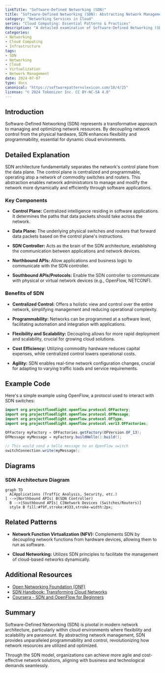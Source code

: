 ```yaml
---
linkTitle: "Software-Defined Networking (SDN)"
title: "Software-Defined Networking (SDN): Abstracting Network Management for Programmability and Flexibility"
category: "Networking Services in Cloud"
series: "Cloud Computing: Essential Patterns & Practices"
description: "A detailed examination of Software-Defined Networking (SDN), which empowers network management through abstraction, programmability, and flexibility, offering greater control and efficiency in cloud environments."
categories:
- Networking
- Cloud Computing
- Infrastructure
tags:
- SDN
- Networking
- Cloud
- Virtualization
- Network Management
date: 2024-07-07
type: docs
canonical: "https://softwarepatternslexicon.com/18/4/25"
license: "© 2024 Tokenizer Inc. CC BY-NC-SA 4.0"
---
```


## Introduction

Software-Defined Networking (SDN) represents a transformative approach to managing and optimizing network resources. By decoupling network control from the physical hardware, SDN enhances flexibility and programmability, essential for dynamic cloud environments.

## Detailed Explanation

SDN architecture fundamentally separates the network's control plane from the data plane. The control plane is centralized and programmable, operating atop a network of commodity switches and routers. This abstraction enables network administrators to manage and modify the network more dynamically and efficiently through software applications.

### Key Components

- **Control Plane:** Centralized intelligence residing in software applications. It determines the paths that data packets should take across the network.
  
- **Data Plane:** The underlying physical switches and routers that forward data packets based on the control plane's instructions.

- **SDN Controller:** Acts as the brain of the SDN architecture, establishing the communication between applications and network devices.

- **Northbound APIs:** Allow applications and business logic to communicate with the SDN controller.

- **Southbound APIs/Protocols:** Enable the SDN controller to communicate with physical or virtual network devices (e.g., OpenFlow, NETCONF).

### Benefits of SDN

- **Centralized Control:** Offers a holistic view and control over the entire network, simplifying management and reducing operational complexity.

- **Programmability:** Networks can be programmed at a software level, facilitating automation and integration with applications.

- **Flexibility and Scalability:** Decoupling allows for more rapid deployment and scalability, crucial for growing cloud solutions.

- **Cost Efficiency:** Utilizing commodity hardware reduces capital expenses, while centralized control lowers operational costs.

- **Agility:** SDN enables real-time network configuration changes, crucial for adapting to varying traffic loads and service requirements.

## Example Code

Here's a simple example using OpenFlow, a protocol used to interact with SDN switches:

```java
import org.projectfloodlight.openflow.protocol.OFFactory;
import org.projectfloodlight.openflow.protocol.OFMessage;
import org.projectfloodlight.openflow.protocol.OFType;
import org.projectfloodlight.openflow.protocol.ver13.OFFactories;

OFFactory myFactory = OFFactories.getFactory(OFVersion.OF_13);
OFMessage myMessage = myFactory.buildHello().build();

// This would send a hello message to an OpenFlow switch
switchConnection.write(myMessage);
```

## Diagrams

### SDN Architecture Diagram

```mermaid
graph TD
  A[Applications (Traffic Analysis, Security, etc.)
] -->|Northbound APIs| B(SDN Controller) 
  B -->|Southbound APIs| C[Network Devices (Switches/Routers)]
  style B fill:#f9f,stroke:#333,stroke-width:2px;
```

## Related Patterns

- **Network Function Virtualization (NFV):** Complements SDN by decoupling network functions from hardware devices, allowing them to run as software.
  
- **Cloud Networking:** Utilizes SDN principles to facilitate the management of cloud-based networks dynamically.

## Additional Resources

- [Open Networking Foundation (ONF)](https://www.opennetworking.org)
- [SDN Handbook: Transforming Cloud Networks](https://resources.example.com/sdn-handbook)
- [Coursera - SDN and OpenFlow for Beginners](https://www.coursera.org/specializations/sdn)

## Summary

Software-Defined Networking (SDN) is pivotal in modern network architecture, particularly within cloud environments where flexibility and scalability are paramount. By abstracting network management, SDN provides unparalleled programmability and control, revolutionizing how network resources are utilized and optimized.

Through the SDN model, organizations can achieve more agile and cost-effective network solutions, aligning with business and technological demands seamlessly.
